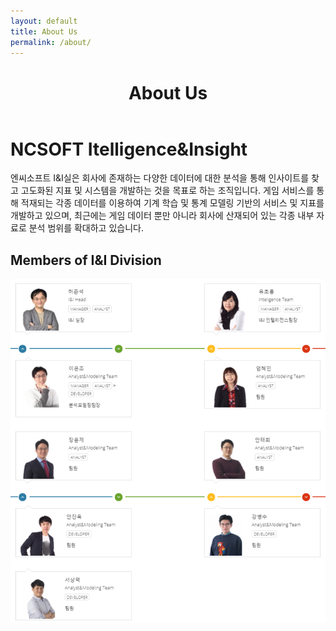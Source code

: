 ```yaml
---
layout: default
title: About Us
permalink: /about/
---
```

<div class="site-header-container {% if site.cover %}has-cover{% endif %}" {% if site.cover %}style="background-image: url('../assets/about_us.jpg');"{% endif %}>
  <div class="scrim {% if site.cover %}has-cover{% endif %}">
    <header class="site-header">
		<h1 class="title">About Us</h1>
    </header>
  </div>
</div>

<!--
<div class="wrapper">
  NCSOFT는 게임 서버에서 발생하는 모든 데이터들을 저장하고 저장된 데이터를 활용하여 유저의 성향이나 악성 유저를 분류하고 있습니다. 
  <img src='/assets/team.png'>
</div>
-->

# NCSOFT Itelligence&Insight

엔씨소프트 I&I실은 회사에 존재하는 다양한 데이터에 대한 분석을 통해 인사이트를 찾고 고도화된 지표 및 시스템을 개발하는 것을 목표로 하는 조직입니다.
게임 서비스를 통해 적재되는 각종 데이터를 이용하여 기계 학습 및 통계 모델링 기반의 서비스 및 지표를 개발하고 있으며, 최근에는 게임 데이터 뿐만 아니라 회사에 산재되어 있는 각종 내부 자료로 분석 범위를 확대하고 있습니다.

## Members of I&I Division
<img src='/assets/team.png'>
